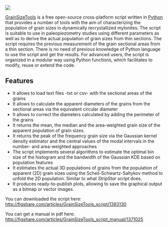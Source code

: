 ![](https://dl.dropboxusercontent.com/u/21191101/cabecera.png)

[GrainSizeTools](https://sourceforge.net/projects/grainsizetools/) is a free open-source cross-platform script written in [Python][1] that provides a number of tools with the aim of characterizing the population of grain sizes in dynamically recrystallized mylonites. The script is suitable to use in paleopiezometry studies using different parameters as well as to derive the actual population of grain sizes from thin sections. The script requires the previous measurement of the grain sectional areas from a thin section. There is no need of previous knowledge of Python language to use the script and get the results. For advanced users, the script is organized in a modular way using Python functions, which facilitates to modify, reuse or extend the code.

Features
-------------

- It allows to load text files -txt or csv- with the sectional areas of the grains
- It allows to calculate the apparent diameters of the grains from the sectional areas via the equivalent circular diameter
- It allows to correct the diameters calculated by adding the perimeter of the grains
- It returns the mean, the median and the area-weighted grain size of the apparent population of grain sizes.
- It returns the peak of the frequency grain size via the Gaussian kernel density estimator and the central values of the modal intervals in the number- and area-weighted approaches
- The script implements several algorithms to estimate the optimal bin size of the histogram and the bandwidth of the Gaussian KDE based on population features
- It estimates the actual 3D populations of grains from the population of apparent (2D) grain sizes using the Scheil-Schwartz-Saltykov method to unfold the 2D population. Similar to what *StripStar* script does.
- It produces ready-to-publish plots, allowing to save the graphical output as a bitmap or vector images.

You can downloaded the script here: http://figshare.com/articles/GrainSizeTools_script/1383130

You can get a manual in pdf here: http://figshare.com/articles/GrainSizeTools_script_manual/1371025


 [1]: https://www.python.org/
